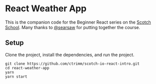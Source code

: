 # React Weather App

This is the companion code for the Beginner React series on the [Scotch School](https://school.scotch.io/). Many thanks to [@searsaw](https://github.com/searsaw/react-weather-app) for putting together the course.

## Setup

Clone the project, install the dependencies, and run the project.

```
git clone https://github.com/ctrimm/scotch-io-react-intro.git
cd react-weather-app
yarn
yarn start
```
